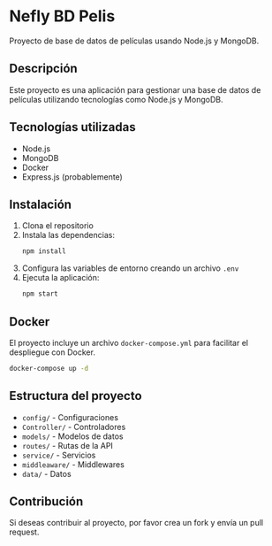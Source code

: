 # Nefly BD Pelis

Proyecto de base de datos de películas usando Node.js y MongoDB.

## Descripción

Este proyecto es una aplicación para gestionar una base de datos de películas utilizando tecnologías como Node.js y MongoDB.

## Tecnologías utilizadas

- Node.js
- MongoDB
- Docker
- Express.js (probablemente)

## Instalación

1. Clona el repositorio
2. Instala las dependencias:
   ```bash
   npm install
   ```
3. Configura las variables de entorno creando un archivo `.env`
4. Ejecuta la aplicación:
   ```bash
   npm start
   ```

## Docker

El proyecto incluye un archivo `docker-compose.yml` para facilitar el despliegue con Docker.

```bash
docker-compose up -d
```

## Estructura del proyecto

- `config/` - Configuraciones
- `Controller/` - Controladores
- `models/` - Modelos de datos
- `routes/` - Rutas de la API
- `service/` - Servicios
- `middleaware/` - Middlewares
- `data/` - Datos

## Contribución

Si deseas contribuir al proyecto, por favor crea un fork y envía un pull request.

